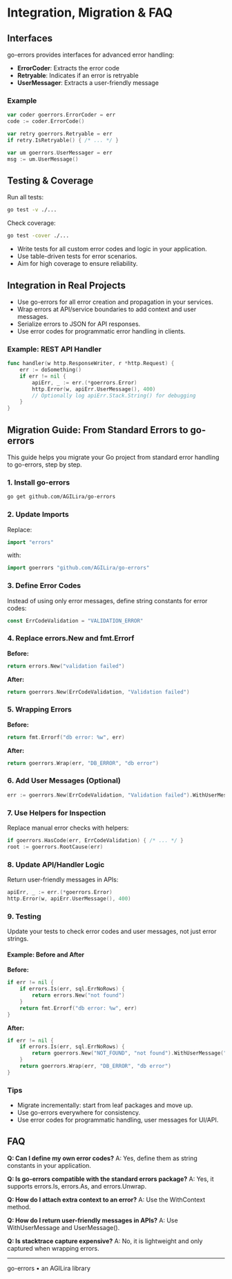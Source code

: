 # Integration, Migration & FAQ

## Interfaces

go-errors provides interfaces for advanced error handling:
- **ErrorCoder**: Extracts the error code
- **Retryable**: Indicates if an error is retryable
- **UserMessager**: Extracts a user-friendly message

### Example
```go
var coder goerrors.ErrorCoder = err
code := coder.ErrorCode()

var retry goerrors.Retryable = err
if retry.IsRetryable() { /* ... */ }

var um goerrors.UserMessager = err
msg := um.UserMessage()
```

## Testing & Coverage
Run all tests:
```sh
go test -v ./...
```
Check coverage:
```sh
go test -cover ./...
```
- Write tests for all custom error codes and logic in your application.
- Use table-driven tests for error scenarios.
- Aim for high coverage to ensure reliability.

## Integration in Real Projects
- Use go-errors for all error creation and propagation in your services.
- Wrap errors at API/service boundaries to add context and user messages.
- Serialize errors to JSON for API responses.
- Use error codes for programmatic error handling in clients.

### Example: REST API Handler
```go
func handler(w http.ResponseWriter, r *http.Request) {
    err := doSomething()
    if err != nil {
        apiErr, _ := err.(*goerrors.Error)
        http.Error(w, apiErr.UserMessage(), 400)
        // Optionally log apiErr.Stack.String() for debugging
    }
}
```

## Migration Guide: From Standard Errors to go-errors

This guide helps you migrate your Go project from standard error handling to go-errors, step by step.

### 1. Install go-errors
```sh
go get github.com/AGILira/go-errors
```

### 2. Update Imports
Replace:
```go
import "errors"
```
with:
```go
import goerrors "github.com/AGILira/go-errors"
```

### 3. Define Error Codes
Instead of using only error messages, define string constants for error codes:
```go
const ErrCodeValidation = "VALIDATION_ERROR"
```

### 4. Replace errors.New and fmt.Errorf
**Before:**
```go
return errors.New("validation failed")
```
**After:**
```go
return goerrors.New(ErrCodeValidation, "Validation failed")
```

### 5. Wrapping Errors
**Before:**
```go
return fmt.Errorf("db error: %w", err)
```
**After:**
```go
return goerrors.Wrap(err, "DB_ERROR", "db error")
```

### 6. Add User Messages (Optional)
```go
err := goerrors.New(ErrCodeValidation, "Validation failed").WithUserMessage("Please check your input.")
```

### 7. Use Helpers for Inspection
Replace manual error checks with helpers:
```go
if goerrors.HasCode(err, ErrCodeValidation) { /* ... */ }
root := goerrors.RootCause(err)
```

### 8. Update API/Handler Logic
Return user-friendly messages in APIs:
```go
apiErr, _ := err.(*goerrors.Error)
http.Error(w, apiErr.UserMessage(), 400)
```

### 9. Testing
Update your tests to check error codes and user messages, not just error strings.

#### Example: Before and After
**Before:**
```go
if err != nil {
    if errors.Is(err, sql.ErrNoRows) {
        return errors.New("not found")
    }
    return fmt.Errorf("db error: %w", err)
}
```
**After:**
```go
if err != nil {
    if errors.Is(err, sql.ErrNoRows) {
        return goerrors.New("NOT_FOUND", "not found").WithUserMessage("Resource not found")
    }
    return goerrors.Wrap(err, "DB_ERROR", "db error")
}
```

### Tips
- Migrate incrementally: start from leaf packages and move up.
- Use go-errors everywhere for consistency.
- Use error codes for programmatic handling, user messages for UI/API.

## FAQ

**Q: Can I define my own error codes?**
A: Yes, define them as string constants in your application.

**Q: Is go-errors compatible with the standard errors package?**
A: Yes, it supports errors.Is, errors.As, and errors.Unwrap.

**Q: How do I attach extra context to an error?**
A: Use the WithContext method.

**Q: How do I return user-friendly messages in APIs?**
A: Use WithUserMessage and UserMessage().

**Q: Is stacktrace capture expensive?**
A: No, it is lightweight and only captured when wrapping errors. 

---

go-errors • an AGILira library